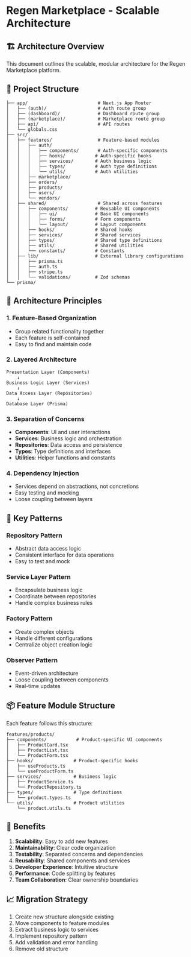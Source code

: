 # Regen Marketplace - Scalable Architecture

## 🏗️ Architecture Overview

This document outlines the scalable, modular architecture for the Regen Marketplace platform.

## 📁 Project Structure

```
├── app/                          # Next.js App Router
│   ├── (auth)/                   # Auth route group
│   ├── (dashboard)/              # Dashboard route group
│   ├── (marketplace)/            # Marketplace route group
│   ├── api/                      # API routes
│   └── globals.css
├── src/
│   ├── features/                 # Feature-based modules
│   │   ├── auth/
│   │   │   ├── components/       # Auth-specific components
│   │   │   ├── hooks/           # Auth-specific hooks
│   │   │   ├── services/        # Auth business logic
│   │   │   ├── types/           # Auth type definitions
│   │   │   └── utils/           # Auth utilities
│   │   ├── marketplace/
│   │   ├── orders/
│   │   ├── products/
│   │   ├── users/
│   │   └── vendors/
│   ├── shared/                   # Shared across features
│   │   ├── components/          # Reusable UI components
│   │   │   ├── ui/              # Base UI components
│   │   │   ├── forms/           # Form components
│   │   │   └── layout/          # Layout components
│   │   ├── hooks/               # Shared hooks
│   │   ├── services/            # Shared services
│   │   ├── types/               # Shared type definitions
│   │   ├── utils/               # Shared utilities
│   │   └── constants/           # Constants
│   ├── lib/                     # External library configurations
│   │   ├── prisma.ts
│   │   ├── auth.ts
│   │   ├── stripe.ts
│   │   └── validations/         # Zod schemas
└── prisma/
```

## 🎯 Architecture Principles

### 1. **Feature-Based Organization**
- Group related functionality together
- Each feature is self-contained
- Easy to find and maintain code

### 2. **Layered Architecture**
```
Presentation Layer (Components)
    ↓
Business Logic Layer (Services)
    ↓
Data Access Layer (Repositories)
    ↓
Database Layer (Prisma)
```

### 3. **Separation of Concerns**
- **Components**: UI and user interactions
- **Services**: Business logic and orchestration
- **Repositories**: Data access and persistence
- **Types**: Type definitions and interfaces
- **Utilities**: Helper functions and constants

### 4. **Dependency Injection**
- Services depend on abstractions, not concretions
- Easy testing and mocking
- Loose coupling between layers

## 🔧 Key Patterns

### Repository Pattern
- Abstract data access logic
- Consistent interface for data operations
- Easy to test and mock

### Service Layer Pattern
- Encapsulate business logic
- Coordinate between repositories
- Handle complex business rules

### Factory Pattern
- Create complex objects
- Handle different configurations
- Centralize object creation logic

### Observer Pattern
- Event-driven architecture
- Loose coupling between components
- Real-time updates

## 📦 Feature Module Structure

Each feature follows this structure:
```
features/products/
├── components/           # Product-specific UI components
│   ├── ProductCard.tsx
│   ├── ProductList.tsx
│   └── ProductForm.tsx
├── hooks/               # Product-specific hooks
│   ├── useProducts.ts
│   └── useProductForm.ts
├── services/            # Business logic
│   ├── ProductService.ts
│   └── ProductRepository.ts
├── types/               # Type definitions
│   └── product.types.ts
└── utils/               # Product utilities
    └── product.utils.ts
```

## 🚀 Benefits

1. **Scalability**: Easy to add new features
2. **Maintainability**: Clear code organization
3. **Testability**: Separated concerns and dependencies
4. **Reusability**: Shared components and services
5. **Developer Experience**: Intuitive structure
6. **Performance**: Code splitting by features
7. **Team Collaboration**: Clear ownership boundaries

## 📈 Migration Strategy

1. Create new structure alongside existing
2. Move components to feature modules
3. Extract business logic to services
4. Implement repository pattern
5. Add validation and error handling
6. Remove old structure